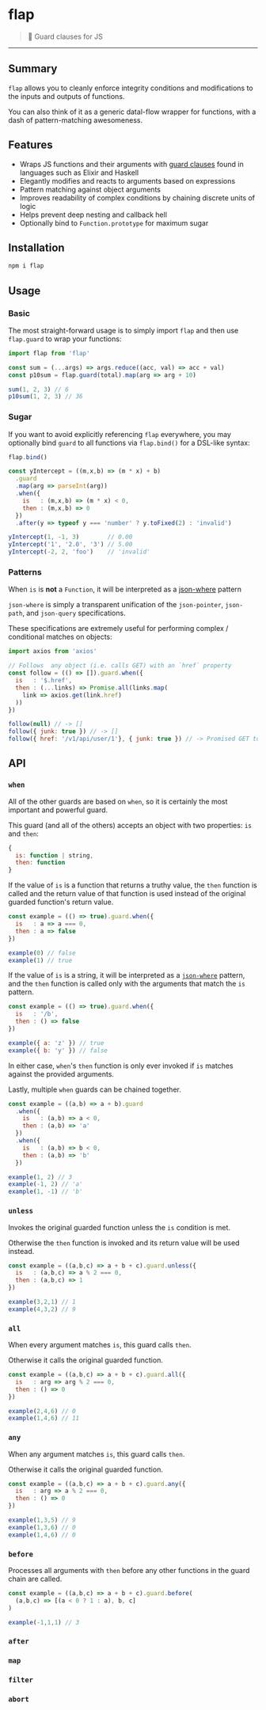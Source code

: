 # flap

> :rooster: Guard clauses for JS

-----

## Summary

`flap` allows you to cleanly enforce integrity conditions and modifications to the inputs and outputs of functions.

You can also think of it as a generic datal-flow wrapper for functions, with a dash of pattern-matching awesomeness.

## Features

 * Wraps JS functions and their arguments with [guard clauses](https://sourcemaking.com/refactoring/replace-nested-conditional-with-guard-clauses) found in languages such as Elixir and Haskell
 * Elegantly modifies and reacts to arguments based on expressions
 * Pattern matching against object arguments
 * Improves readability of complex conditions by chaining discrete units of logic
 * Helps prevent deep nesting and callback hell
 * Optionally bind to `Function.prototype` for maximum sugar

## Installation

```sh
npm i flap
```

## Usage

### Basic

The most straight-forward usage is to simply import `flap` and then use `flap.guard` to wrap your functions: 

```javascript
import flap from 'flap'

const sum = (...args) => args.reduce((acc, val) => acc + val)
const p10sum = flap.guard(total).map(arg => arg + 10)

sum(1, 2, 3) // 6
p10sum(1, 2, 3) // 36
```

### Sugar

If you want to avoid explicitly referencing `flap` everywhere, you may optionally bind `guard` to all functions via `flap.bind()` for a DSL-like syntax:

```javascript
flap.bind()

const yIntercept = ((m,x,b) => (m * x) + b)
  .guard
  .map(arg => parseInt(arg))
  .when({
    is   : (m,x,b) => (m * x) < 0,
    then : (m,x,b) => 0
  })
  .after(y => typeof y === 'number' ? y.toFixed(2) : 'invalid')

yIntercept(1, -1, 3)        // 0.00
yIntercept('1', '2.0', '3') // 5.00
yIntercept(-2, 2, 'foo')    // 'invalid'
```

### Patterns

When `is` is **not** a `Function`, it will be interpreted as a [json-where](https://npmjs.com/json-where/) pattern

`json-where` is simply a transparent unification of the `json-pointer`, `json-path`, and `json-query` specifications.

These specifications are extremely useful for performing complex / conditional matches on objects:

```javascript
import axios from 'axios'

// Follows  any object (i.e. calls GET) with an `href` property
const follow = (() => []).guard.when({
  is   : '$.href',
  then : (...links) => Promise.all(links.map(
    link => axios.get(link.href)
  ))
})

follow(null) // -> []
follow({ junk: true }) // -> []
follow({ href: '/v1/api/user/1'}, { junk: true }) // -> Promised GET to '/v1/api/user/1'
```

## API

### `when`

All of the other guards are based on `when`, so it is certainly the most important and powerful guard.

This guard (and all of the others) accepts an object with two properties: `is` and `then`:

```js
{
  is: function | string,
  then: function
}
```

If the value of `is` is a function that returns a truthy value, the `then` function is called
and the return value of that function is used instead of the original guarded function's return value.

```js
const example = (() => true).guard.when({
  is   : a => a === 0,
  then : a => false
})

example(0) // false
example(1) // true
```

If the value of `is` is a string, it will be interpreted as a [`json-where`](https://npmjs.com/json-where) pattern,
and the `then` function is called only with the arguments that match the `is` pattern.

```js
const example = (() => true).guard.when({
  is   : '/b',
  then : () => false
})

example({ a: 'z' }) // true
example({ b: 'y' }) // false
```

In either case, `when`'s `then` function is only ever invoked if `is` matches against the provided arguments.

Lastly, multiple `when` guards can be chained together.

```js
const example = ((a,b) => a + b).guard
  .when({
    is   : (a,b) => a < 0,
    then : (a,b) => 'a'
  })
  .when({
    is   : (a,b) => b < 0,
    then : (a,b) => 'b'
  })

example(1, 2) // 3
example(-1, 2) // 'a'
example(1, -1) // 'b'
```

### `unless`

Invokes the original guarded function unless the `is` condition is met.

Otherwise the `then` function is invoked and its return value will be used instead.

```js
const example = ((a,b,c) => a + b + c).guard.unless({
  is   : (a,b,c) => a % 2 === 0,
  then : (a,b,c) => 1
})

example(3,2,1) // 1
example(4,3,2) // 9
```

### `all`

When every argument matches `is`, this guard calls `then`.

Otherwise it calls the original guarded function.

```js
const example = ((a,b,c) => a + b + c).guard.all({
  is   : arg => arg % 2 === 0,
  then : () => 0
})

example(2,4,6) // 0
example(1,4,6) // 11
```

### `any`

When any argument matches `is`, this guard calls `then`.

Otherwise it calls the original guarded function.

```js
const example = ((a,b,c) => a + b + c).guard.any({
  is   : arg => a % 2 === 0,
  then : () => 0
})

example(1,3,5) // 9
example(1,3,6) // 0
example(1,4,6) // 0

```

### `before`

Processes all arguments with `then` before any other functions in the guard chain are called.

```js
const example = ((a,b,c) => a + b + c).guard.before(
  (a,b,c) => [(a < 0 ? 1 : a), b, c]
)

example(-1,1,1) // 3
```

### `after`

### `map`

### `filter`

### `abort`
